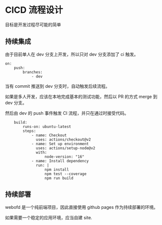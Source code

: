 # CICD 流程设计

目标是开发过程尽可能的简单

## 持续集成

由于目前单人在 dev 分支上开发，所以只对 dev 分支添加了 ci 触发。

```
on:
    push:
        branches:
            - dev
```

当有 commit 推送到 dev 分支时，自动触发后续流程。

如果是多人开发，应该在本地完成基本的测试功能，然后以 PR 的方式 merge 到 dev 分支。

然后由 dev 的 push 事件触发 CI 流程，并只在通过时接受代码。

```
    build:
        runs-on: ubuntu-latest
        steps:
            - name: Checkout
              uses: actions/checkout@v2
            - name: Set up environment
              uses: actions/setup-node@v2
              with:
                  node-version: "16"
            - name: Install dependency
              run: |
                  npm install
                  npm test --coverage
                  npm run build
```

## 持续部署

webofd 是一个纯前端项目，因此直接使用 github pages 作为持续部署的环境。

如果需要一个稳定的应用环境，应当自建 site.
